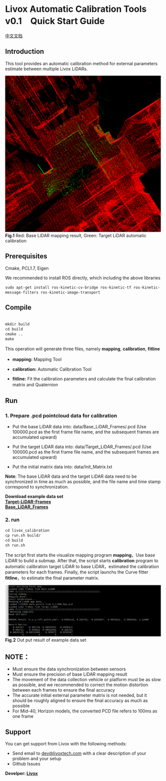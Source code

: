 # Livox Automatic Calibration Tools v0.1　Quick Start Guide

[中文文档](./doc/readme-CN.md)
## Introduction
This tool provides an automatic calibration method for external parameters estimate between multiple Livox LiDARs. 

![image](./pic/1.png)  
    **Fig.1** Red: Base LiDAR mapping result, Green: Target LiDAR automatic calibration 

## Prerequisites
Cmake, PCL1.7, Eigen

We recommended to install ROS directly, which including the above libraries

```
sudo apt-get install ros-kinetic-cv-bridge ros-kinetic-tf ros-kinetic-message-filters ros-kinetic-image-transport

```
## Compile

```

mkdir build
cd build
cmake ..
make

```

This operation will generate three files, namely **mapping**, **calibration**, **fitline**　  

* **mapping:** Mapping Tool　　

* **calibration:** Automatic Calibration Tool

* **fitline:** Fit the calibration parameters and calculate the final calibration matrix and Quaternion　　



## Run
### **1. Prepare .pcd pointcloud data for calibration**　　

* Put the base LiDAR data into: data/Base_LiDAR_Frames/.pcd (Use 100000.pcd as the first frame file name, and the subsequent frames are accumulated upward)  

* Put the target LiDAR data into: data/Target_LiDAR_Frames/.pcd (Use 100000.pcd as the first frame file name, and the subsequent frames are accumulated upward)  

* Put the initial matrix data into: data/Init_Matrix.txt  

**Note**: The base LiDAR data and the target LiDAR data need to be synchronized in time as much as possible, and the file name and time stamp correspond to synchronization.

**Download example data set**  
 [**Target-LiDAR-Frames**](https://terra-1-g.djicdn.com/65c028cd298f4669a7f0e40e50ba1131/Showcase/Target-LiDAR-Frames.tar.gz)  
 [**Base_LiDAR_Frames**](https://terra-1-g.djicdn.com/65c028cd298f4669a7f0e40e50ba1131/Showcase/Base_LiDAR_Frames.tar.gz)  


### **2. run**
```
cd livox_calibration
cp run.sh build/
cd build
sh run.sh

```
The script first starts the visualize mapping program **mapping**，Use base LiDAR to build a submap. After that, the script starts **calibration** program to automatic calibration target LiDAR to base LiDAR，estimated the calibration parameters for each frames. Finally, the script launchs the Curve fitter **fitline**，to estimate the final parameter matrix.

![image](./pic/output.png ) 
**Fig.2** Out put result of example data set

## **NOTE：**  
* Must ensure the data synchronization between sensors  
* Must ensure the precision of base LiDAR mapping result  
* The movement of the data collection vehicle or platform must be as slow as possible, and we recommended to correct the motion distortion between each frames  to ensure the final accuracy  
* The accurate initial external parameter matrix is not needed, but it should be roughly aligned to ensure the final accuracy as much as possible  
* For Mid-40, Horizon models, the converted PCD file refers to 100ms as one frame  

## Support
You can get support from Livox with the following methods:

* Send email to dev@livoxtech.com with a clear description of your problem and your setup
* Github Issues

**Develper: [Livox](https://www.livoxtech.com/)**

